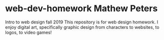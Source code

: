 # web-dev-homework Mathew Peters
Intro to web design fall 2019
This repository is for web design homework.
I enjoy digital art, specifically graphic design from characters to websites, to logos, to video games!
